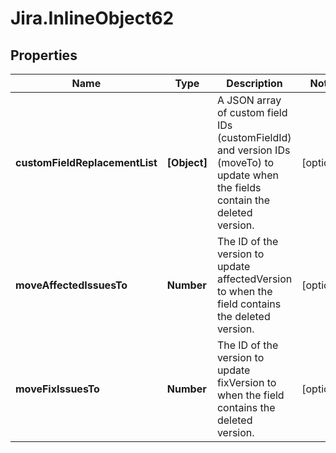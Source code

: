 # Jira.InlineObject62

## Properties

Name | Type | Description | Notes
------------ | ------------- | ------------- | -------------
**customFieldReplacementList** | **[Object]** | A JSON array of custom field IDs (customFieldId) and version IDs (moveTo) to update when the fields contain the deleted version. | [optional] 
**moveAffectedIssuesTo** | **Number** | The ID of the version to update affectedVersion to when the field contains the deleted version. | [optional] 
**moveFixIssuesTo** | **Number** | The ID of the version to update fixVersion to when the field contains the deleted version. | [optional] 


